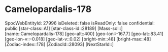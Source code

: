 ﻿---
location: [83.41,-167.7,400]
type: Station
tags:
- astro/Star

---

# Camelopardalis-178

SpocWebEntityId: 27996
isDeleted: false
isReadOnly: false
confidential: public
[star-class::A1]
[star-class-id::28189]
[Mass-sol::]
[name::Camelopardalis-178]
[geo-alt::400]
[geo-lon::-167.7]
[geo-lat::83.41]
[geo-lon-v::-0.018]
[geo-lat-v::0.02]
[bright-min::48]
[bright-max::48]
[Zodiac-index::178]
[ZodiacId::28093]
[NextStarId::]


